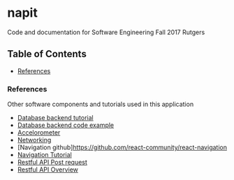 # napit
Code and documentation for Software Engineering Fall 2017 Rutgers

## Table of Contents
* [References](#references)


### References 
Other software components and tutorials used in this application
* [Database backend tutorial](http://rationalappdev.com/api-backend-with-nodejs-express-and-mongodb-for-react-native-apps/)
* [Database backend code example](https://github.com/rationalappdev/MovieTicketsBackend)
* [Accelorometer](https://docs.expo.io/versions/latest/sdk/accelerometer.html)
* [Networking](https://facebook.github.io/react-native/docs/network.html)
* [Navigation github]https://github.com/react-community/react-navigation
* [Navigation Tutorial](https://reactnavigation.org/docs/intro/)
* [Restful API Post request](https://www.tutorialspoint.com/react_native/react_native_text_input.htm)
* [Restful API Overview](https://facebook.github.io/react-native/docs/network.html)